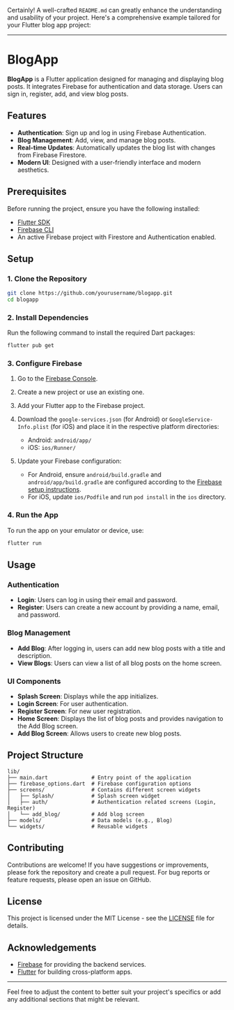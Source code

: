 Certainly! A well-crafted `README.md` can greatly enhance the understanding and usability of your project. Here's a comprehensive example tailored for your Flutter blog app project:

---

# BlogApp

**BlogApp** is a Flutter application designed for managing and displaying blog posts. It integrates Firebase for authentication and data storage. Users can sign in, register, add, and view blog posts.

## Features

- **Authentication**: Sign up and log in using Firebase Authentication.
- **Blog Management**: Add, view, and manage blog posts.
- **Real-time Updates**: Automatically updates the blog list with changes from Firebase Firestore.
- **Modern UI**: Designed with a user-friendly interface and modern aesthetics.

## Prerequisites

Before running the project, ensure you have the following installed:

- [Flutter SDK](https://flutter.dev/docs/get-started/install)
- [Firebase CLI](https://firebase.google.com/docs/cli)
- An active Firebase project with Firestore and Authentication enabled.

## Setup

### 1. Clone the Repository

```bash
git clone https://github.com/yourusername/blogapp.git
cd blogapp
```

### 2. Install Dependencies

Run the following command to install the required Dart packages:

```bash
flutter pub get
```

### 3. Configure Firebase

1. Go to the [Firebase Console](https://console.firebase.google.com/).
2. Create a new project or use an existing one.
3. Add your Flutter app to the Firebase project.
4. Download the `google-services.json` (for Android) or `GoogleService-Info.plist` (for iOS) and place it in the respective platform directories:
   - Android: `android/app/`
   - iOS: `ios/Runner/`

5. Update your Firebase configuration:
   - For Android, ensure `android/build.gradle` and `android/app/build.gradle` are configured according to the [Firebase setup instructions](https://firebase.google.com/docs/android/setup).
   - For iOS, update `ios/Podfile` and run `pod install` in the `ios` directory.

### 4. Run the App

To run the app on your emulator or device, use:

```bash
flutter run
```

## Usage

### Authentication

- **Login**: Users can log in using their email and password.
- **Register**: Users can create a new account by providing a name, email, and password.

### Blog Management

- **Add Blog**: After logging in, users can add new blog posts with a title and description.
- **View Blogs**: Users can view a list of all blog posts on the home screen.

### UI Components

- **Splash Screen**: Displays while the app initializes.
- **Login Screen**: For user authentication.
- **Register Screen**: For new user registration.
- **Home Screen**: Displays the list of blog posts and provides navigation to the Add Blog screen.
- **Add Blog Screen**: Allows users to create new blog posts.

## Project Structure

```
lib/
├── main.dart              # Entry point of the application
├── firebase_options.dart  # Firebase configuration options
├── screens/               # Contains different screen widgets
│   ├── Splash/            # Splash screen widget
│   ├── auth/              # Authentication related screens (Login, Register)
│   └── add_blog/          # Add blog screen
├── models/                # Data models (e.g., Blog)
└── widgets/               # Reusable widgets
```

## Contributing

Contributions are welcome! If you have suggestions or improvements, please fork the repository and create a pull request. For bug reports or feature requests, please open an issue on GitHub.

## License

This project is licensed under the MIT License - see the [LICENSE](LICENSE) file for details.

## Acknowledgements

- [Firebase](https://firebase.google.com/) for providing the backend services.
- [Flutter](https://flutter.dev/) for building cross-platform apps.

---

Feel free to adjust the content to better suit your project's specifics or add any additional sections that might be relevant.
